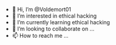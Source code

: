 - 👋 Hi, I’m @Voldemort01
- 👀 I’m interested in ethical hacking
- 🌱 I’m currently learning ethical hacking
- 💞️ I’m looking to collaborate on ...
- 📫 How to reach me ...

<!---
Voldemort01/Voldemort01 is a ✨ special ✨ repository because its `README.md` (this file) appears on your GitHub profile.
You can click the Preview link to take a look at your changes.
--->
